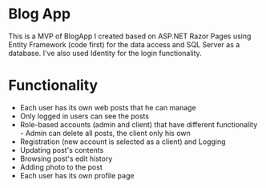 # Blog App
This is a MVP of BlogApp I created based on ASP.NET Razor Pages using Entity Framework (code first) for the data access and SQL Server as a database.
I've also used Identity for the login functionality.

# Functionality
- Each user has its own web posts that he can manage
- Only logged in users can see the posts
- Role-based accounts (admin and client) that have different functionality - Admin can delete all posts, the client only his own
- Registration (new account is selected as a client) and Logging
- Updating post's contents
- Browsing post's edit history
- Adding photo to the post
- Each user has its own profile page
